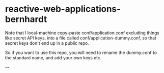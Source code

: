 # reactive-web-applications-bernhardt

Note that I local-machine copy-paste conf/application.conf excluding things like secret API keys, into a file called 
conf/application-dummy.conf, so that secret keys don't end up in a public repo.

So if you want to use this repo, you will need to rename the dummy.conf to the standard name, and add your own keys etc.

--
